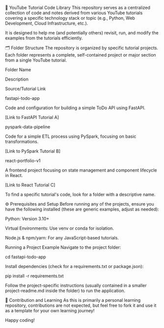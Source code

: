🎥 YouTube Tutorial Code Library
This repository serves as a centralized collection of code and notes derived from various YouTube tutorials covering a specific technology stack or topic (e.g., Python, Web Development, Cloud Infrastructure, etc.).

It is designed to help me (and potentially others) revisit, run, and modify the examples from the tutorials efficiently.

🗂 Folder Structure
The repository is organized by specific tutorial projects. Each folder represents a complete, self-contained project or major section from a single YouTube tutorial.

Folder Name

Description

Source/Tutorial Link

fastapi-todo-app

Code and configuration for building a simple ToDo API using FastAPI.

[Link to FastAPI Tutorial A]

pyspark-data-pipeline

Code for a simple ETL process using PySpark, focusing on basic transformations.

[Link to PySpark Tutorial B]

react-portfolio-v1

A frontend project focusing on state management and component lifecycle in React.

[Link to React Tutorial C]

To find a specific tutorial's code, look for a folder with a descriptive name.

⚙️ Prerequisites and Setup
Before running any of the projects, ensure you have the following installed (these are generic examples, adjust as needed):

Python: Version 3.10+

Virtual Environments: Use venv or conda for isolation.

Node.js & npm/yarn: For any JavaScript-based tutorials.

Running a Project Example
Navigate to the project folder:

cd fastapi-todo-app

Install dependencies (check for a requirements.txt or package.json):

pip install -r requirements.txt

Follow the project-specific instructions (usually contained in a smaller project-readme.md inside the folder) to run the application.

🤝 Contribution and Learning
As this is primarily a personal learning repository, contributions are not expected, but feel free to fork it and use it as a template for your own learning journey!

Happy coding!